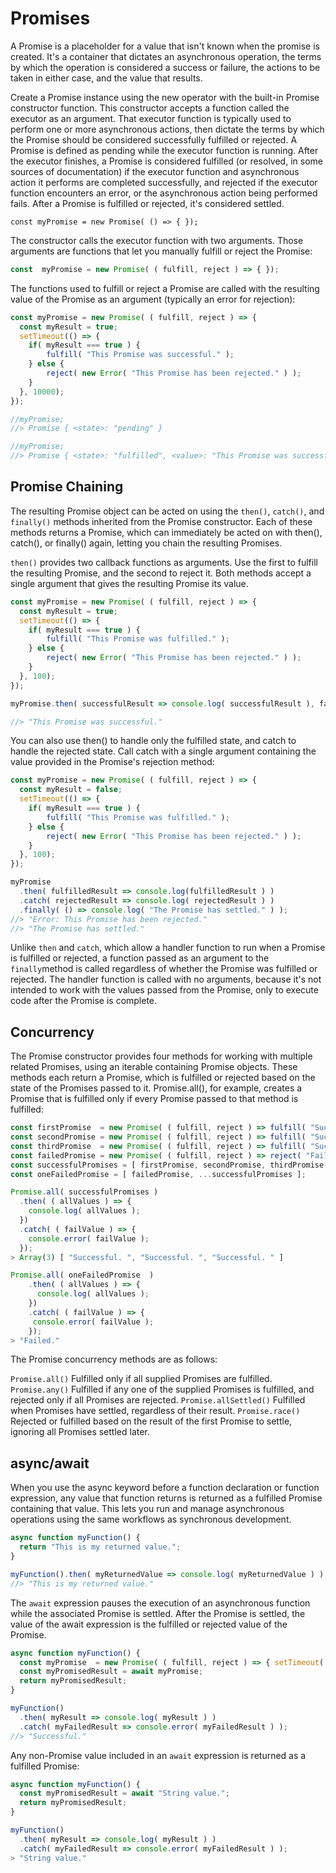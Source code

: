 # Promises
A Promise is a placeholder for a value that isn't known when the promise is created. It's a container that dictates an asynchronous operation, the terms by which the operation is considered a success or failure, the actions to be taken in either case, and the value that results.

Create a Promise instance using the new operator with the built-in Promise constructor function. This constructor accepts a function called the executor as an argument. That executor function is typically used to perform one or more asynchronous actions, then dictate the terms by which the Promise should be considered successfully fulfilled or rejected. A Promise is defined as pending while the executor function is running. After the executor finishes, a Promise is considered fulfilled (or resolved, in some sources of documentation) if the executor function and asynchronous action it performs are completed successfully, and rejected if the executor function encounters an error, or the asynchronous action being performed fails. After a Promise is fulfilled or rejected, it's considered settled.

``` JS
const myPromise = new Promise( () => { });
```
The constructor calls the executor function with two arguments. Those arguments are functions that let you manually fulfill or reject the Promise:

```js
const  myPromise = new Promise( ( fulfill, reject ) => { });
```
The functions used to fulfill or reject a Promise are called with the resulting value of the Promise as an argument (typically an error for rejection):

```js
const myPromise = new Promise( ( fulfill, reject ) => {
  const myResult = true;
  setTimeout(() => {
    if( myResult === true ) {
        fulfill( "This Promise was successful." );    
    } else {
        reject( new Error( "This Promise has been rejected." ) );
    }
  }, 10000);
});

//myPromise;
//> Promise { <state>: "pending" }

//myPromise;
//> Promise { <state>: "fulfilled", <value>: "This Promise was successful." }
```
## Promise Chaining
The resulting Promise object can be acted on using the `then()`, `catch()`, and `finally()` methods inherited from the Promise constructor. Each of these methods returns a Promise, which can immediately be acted on with then(), catch(), or finally() again, letting you chain the resulting Promises.

`then()` provides two callback functions as arguments. Use the first to fulfill the resulting Promise, and the second to reject it. Both methods accept a single argument that gives the resulting Promise its value.

```js
const myPromise = new Promise( ( fulfill, reject ) => {
  const myResult = true;
  setTimeout(() => {
    if( myResult === true ) {
        fulfill( "This Promise was fulfilled." );    
    } else {
        reject( new Error( "This Promise has been rejected." ) );
    }
  }, 100);
});

myPromise.then( successfulResult => console.log( successfulResult ), failedResult => console.error( failedResult ) );

//> "This Promise was successful."
```
You can also use then() to handle only the fulfilled state, and catch to handle the rejected state. Call catch with a single argument containing the value provided in the Promise's rejection method:

```js
const myPromise = new Promise( ( fulfill, reject ) => {
  const myResult = false;
  setTimeout(() => {
    if( myResult === true ) {
        fulfill( "This Promise was fulfilled." );    
    } else {
        reject( new Error( "This Promise has been rejected." ) );
    }
  }, 100);
});

myPromise
  .then( fulfilledResult => console.log(fulfilledResult ) )
  .catch( rejectedResult => console.log( rejectedResult ) )
  .finally( () => console.log( "The Promise has settled." ) );
//> "Error: This Promise has been rejected."
//> "The Promise has settled."
```

Unlike `then` and `catch`, which allow a handler function to run when a Promise is fulfilled or rejected, a function passed as an argument to the `finally`method is called regardless of whether the Promise was fulfilled or rejected. The handler function is called with no arguments, because it's not intended to work with the values passed from the Promise, only to execute code after the Promise is complete.

## Concurrency
The Promise constructor provides four methods for working with multiple related Promises, using an iterable containing Promise objects. These methods each return a Promise, which is fulfilled or rejected based on the state of the Promises passed to it. Promise.all(), for example, creates a Promise that is fulfilled only if every Promise passed to that method is fulfilled:

```js
const firstPromise  = new Promise( ( fulfill, reject ) => fulfill( "Successful. ") );
const secondPromise = new Promise( ( fulfill, reject ) => fulfill( "Successful. ") );
const thirdPromise  = new Promise( ( fulfill, reject ) => fulfill( "Successful. ") );
const failedPromise = new Promise( ( fulfill, reject ) => reject( "Failed.") );
const successfulPromises = [ firstPromise, secondPromise, thirdPromise ];
const oneFailedPromise = [ failedPromise, ...successfulPromises ];

Promise.all( successfulPromises )
  .then( ( allValues ) => {
    console.log( allValues );
  })
  .catch( ( failValue ) => {
    console.error( failValue );
  });
> Array(3) [ "Successful. ", "Successful. ", "Successful. " ]

Promise.all( oneFailedPromise  )
    .then( ( allValues ) => {
      console.log( allValues );
    })
    .catch( ( failValue ) => {
     console.error( failValue );
    });
> "Failed."
```
The Promise concurrency methods are as follows:

`Promise.all()`
Fulfilled only if all supplied Promises are fulfilled.
`Promise.any()`
Fulfilled if any one of the supplied Promises is fulfilled, and rejected only if all Promises are rejected.
`Promise.allSettled()`
Fulfilled when Promises have settled, regardless of their result.
`Promise.race()`
Rejected or fulfilled based on the result of the first Promise to settle, ignoring all Promises settled later.

## async/await
When you use the async keyword before a function declaration or function expression, any value that function returns is returned as a fulfilled Promise containing that value. This lets you run and manage asynchronous operations using the same workflows as synchronous development.

```js
async function myFunction() {
  return "This is my returned value.";
}

myFunction().then( myReturnedValue => console.log( myReturnedValue ) );
//> "This is my returned value."
```
The `await` expression pauses the execution of an asynchronous function while the associated Promise is settled. After the Promise is settled, the value of the await expression is the fulfilled or rejected value of the Promise.

```js
async function myFunction() {
  const myPromise  = new Promise( ( fulfill, reject ) => { setTimeout( () => fulfill( "Successful. "), 5000 ); });
  const myPromisedResult = await myPromise;
  return myPromisedResult;
}

myFunction()
  .then( myResult => console.log( myResult ) )
  .catch( myFailedResult => console.error( myFailedResult ) );
//> "Successful."
```

Any non-Promise value included in an `await` expression is returned as a fulfilled Promise:

```js
async function myFunction() {
  const myPromisedResult = await "String value.";
  return myPromisedResult;
}

myFunction()
  .then( myResult => console.log( myResult ) )
  .catch( myFailedResult => console.error( myFailedResult ) );
> "String value."
```